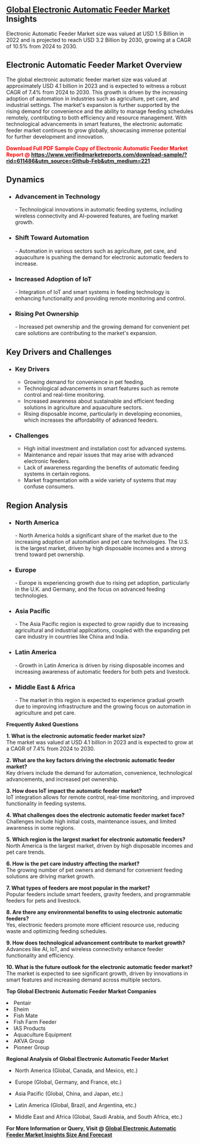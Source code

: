 <h2><a href="https://www.verifiedmarketreports.com/download-sample/?rid=611486&amp;utm_source=Github&amp;utm_medium=221" target="_blank">Global Electronic Automatic Feeder Market</a> Insights</h2><p>Electronic Automatic Feeder Market size was valued at USD 1.5 Billion in 2022 and is projected to reach USD 3.2 Billion by 2030, growing at a CAGR of 10.5% from 2024 to 2030.</p><p> <h2>Electronic Automatic Feeder Market Overview</h2> <p>The global electronic automatic feeder market size was valued at approximately USD 4.1 billion in 2023 and is expected to witness a robust CAGR of 7.4% from 2024 to 2030. This growth is driven by the increasing adoption of automation in industries such as agriculture, pet care, and industrial settings. The market's expansion is further supported by the rising demand for convenience and the ability to manage feeding schedules remotely, contributing to both efficiency and resource management. With technological advancements in smart features, the electronic automatic feeder market continues to grow globally, showcasing immense potential for further development and innovation.</p> <p><strong><p><span class=""><span style="color: #ff0000;"><strong>Download Full PDF Sample Copy of Electronic Automatic Feeder Market Report</strong> @ </span><a href="https://www.verifiedmarketreports.com/download-sample/?rid=611486&amp;utm_source=Github-Feb&amp;utm_medium=221" target="_blank">https://www.verifiedmarketreports.com/download-sample/?rid=611486&amp;utm_source=Github-Feb&amp;utm_medium=221</a></span></p></strong></p> <h2>Dynamics</h2> <ul> <li><h3>Advancement in Technology</h3> - Technological innovations in automatic feeding systems, including wireless connectivity and AI-powered features, are fueling market growth.</li> <li><h3>Shift Toward Automation</h3> - Automation in various sectors such as agriculture, pet care, and aquaculture is pushing the demand for electronic automatic feeders to increase.</li> <li><h3>Increased Adoption of IoT</h3> - Integration of IoT and smart systems in feeding technology is enhancing functionality and providing remote monitoring and control.</li> <li><h3>Rising Pet Ownership</h3> - Increased pet ownership and the growing demand for convenient pet care solutions are contributing to the market's expansion.</li> </ul> <h2>Key Drivers and Challenges</h2> <ul> <li><h3>Key Drivers</h3> <ul> <li>Growing demand for convenience in pet feeding.</li> <li>Technological advancements in smart features such as remote control and real-time monitoring.</li> <li>Increased awareness about sustainable and efficient feeding solutions in agriculture and aquaculture sectors.</li> <li>Rising disposable income, particularly in developing economies, which increases the affordability of advanced feeders.</li> </ul> </li> <li><h3>Challenges</h3> <ul> <li>High initial investment and installation cost for advanced systems.</li> <li>Maintenance and repair issues that may arise with advanced electronic feeders.</li> <li>Lack of awareness regarding the benefits of automatic feeding systems in certain regions.</li> <li>Market fragmentation with a wide variety of systems that may confuse consumers.</li> </ul> </li> </ul> <h2>Region Analysis</h2> <ul> <li><h3>North America</h3> - North America holds a significant share of the market due to the increasing adoption of automation and pet care technologies. The U.S. is the largest market, driven by high disposable incomes and a strong trend toward pet ownership.</li> <li><h3>Europe</h3> - Europe is experiencing growth due to rising pet adoption, particularly in the U.K. and Germany, and the focus on advanced feeding technologies.</li> <li><h3>Asia Pacific</h3> - The Asia Pacific region is expected to grow rapidly due to increasing agricultural and industrial applications, coupled with the expanding pet care industry in countries like China and India.</li> <li><h3>Latin America</h3> - Growth in Latin America is driven by rising disposable incomes and increasing awareness of automatic feeders for both pets and livestock.</li> <li><h3>Middle East & Africa</h3> - The market in this region is expected to experience gradual growth due to improving infrastructure and the growing focus on automation in agriculture and pet care.</li> </ul> <p><strong>Frequently Asked Questions</strong></p> <p><strong>1. What is the electronic automatic feeder market size?</strong><br> The market was valued at USD 4.1 billion in 2023 and is expected to grow at a CAGR of 7.4% from 2024 to 2030.</p> <p><strong>2. What are the key factors driving the electronic automatic feeder market?</strong><br> Key drivers include the demand for automation, convenience, technological advancements, and increased pet ownership.</p> <p><strong>3. How does IoT impact the automatic feeder market?</strong><br> IoT integration allows for remote control, real-time monitoring, and improved functionality in feeding systems.</p> <p><strong>4. What challenges does the electronic automatic feeder market face?</strong><br> Challenges include high initial costs, maintenance issues, and limited awareness in some regions.</p> <p><strong>5. Which region is the largest market for electronic automatic feeders?</strong><br> North America is the largest market, driven by high disposable incomes and pet care trends.</p> <p><strong>6. How is the pet care industry affecting the market?</strong><br> The growing number of pet owners and demand for convenient feeding solutions are driving market growth.</p> <p><strong>7. What types of feeders are most popular in the market?</strong><br> Popular feeders include smart feeders, gravity feeders, and programmable feeders for pets and livestock.</p> <p><strong>8. Are there any environmental benefits to using electronic automatic feeders?</strong><br> Yes, electronic feeders promote more efficient resource use, reducing waste and optimizing feeding schedules.</p> <p><strong>9. How does technological advancement contribute to market growth?</strong><br> Advances like AI, IoT, and wireless connectivity enhance feeder functionality and efficiency.</p> <p><strong>10. What is the future outlook for the electronic automatic feeder market?</strong><br> The market is expected to see significant growth, driven by innovations in smart features and increasing demand across multiple sectors.</p> </p><p><strong>Top Global Electronic Automatic Feeder Market Companies</strong></p><div data-test-id=""><p><li>Pentair</li><li> Eheim</li><li> Fish Mate</li><li> Fish Farm Feeder</li><li> IAS Products</li><li> Aquaculture Equipment</li><li> AKVA Group</li><li> Pioneer Group</li></p><div><strong>Regional Analysis of&nbsp;Global Electronic Automatic Feeder Market</strong></div><ul><li dir="ltr"><p dir="ltr">North America&nbsp;(Global, Canada, and Mexico, etc.)</p></li><li dir="ltr"><p dir="ltr">Europe (Global, Germany, and France, etc.)</p></li><li dir="ltr"><p dir="ltr">Asia Pacific&nbsp;(Global, China, and Japan, etc.)</p></li><li dir="ltr"><p dir="ltr">Latin America&nbsp;(Global, Brazil, and Argentina, etc.)</p></li><li dir="ltr">Middle East and Africa&nbsp;(Global, Saudi Arabia, and South Africa, etc.)</li></ul><p><strong>For More Information or Query, Visit @&nbsp;</strong><strong><a href="https://www.verifiedmarketreports.com/product/electronic-automatic-feeder-market/?utm_source=Github&amp;utm_medium=221" target="_blank">Global Electronic Automatic Feeder Market Insights Size And Forecast</a></strong></p></div>
